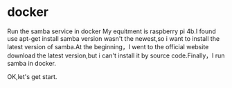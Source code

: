 # docker
Run the samba service in docker
My equitment is raspberry pi 4b.I found use apt-get install samba version wasn't the newest,so i want to install the latest version of samba.At the beginning，I went to the official website download the latest version,but i can't  install it by source code.Finally，I run samba in docker.

OK,let's get start.
